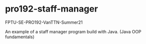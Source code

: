 # pro192-staff-manager
FPTU-SE-PRO192-VanTTN-Summer21

An example of a staff manager program build with Java. (Java OOP fundamentals)
